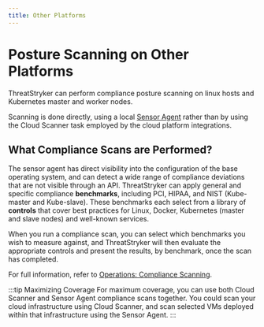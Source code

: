 ```yaml
---
title: Other Platforms
---
```


# Posture Scanning on Other Platforms

ThreatStryker can perform compliance posture scanning on linux hosts and Kubernetes master and worker nodes.

Scanning is done directly, using a local [Sensor Agent](/docs/v3.8/sensors) rather than by using the Cloud Scanner task employed by the cloud platform integrations.

## What Compliance Scans are Performed?


The sensor agent has direct visibility into the configuration of the base operating system, and can detect a wide range of compliance deviations that are not visible through an API.  ThreatStryker can apply general and specific compliance **benchmarks**, including PCI, HIPAA, and NIST (Kube-master and Kube-slave).  These benchmarks each select from a library of **controls** that cover best practices for Linux, Docker, Kubernetes (master and slave nodes) and well-known services.

When you run a compliance scan, you can select which benchmarks you wish to measure against, and ThreatStryker will then evaluate the appropriate controls and present the results, by benchmark, once the scan has completed.

For full information, refer to [Operations: Compliance Scanning](/docs/v3.8/operations/compliance).


:::tip Maximizing Coverage
For maximum coverage, you can use both Cloud Scanner and Sensor Agent compliance scans together. You could scan your cloud infrastructure using Cloud Scanner, and scan selected VMs deployed within that infrastructure using the Sensor Agent.
:::